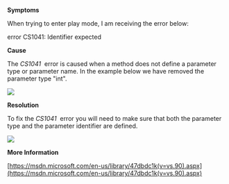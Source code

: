 
        

**Symptoms** 

When trying to enter play mode, I am receiving the error below:

error CS1041: Identifier expected

**Cause** 

The *CS1041*  error is caused when a method does not define a parameter type or parameter name. In the example below we have removed the parameter type "int".

![](/hc/en-us/article_attachments/202039233/CS1041_a.png)

**Resolution** 

To fix the *CS1041*  error you will need to make sure that both the parameter type and the parameter identifier are defined.

![](/hc/en-us/article_attachments/201879596/CS1041_b.png)

**More Information** 

[https://msdn.microsoft.com/en-us/library/47dbdc1k(v=vs.90).aspx](https://msdn.microsoft.com/en-us/library/47dbdc1k(v=vs.90).aspx)

      